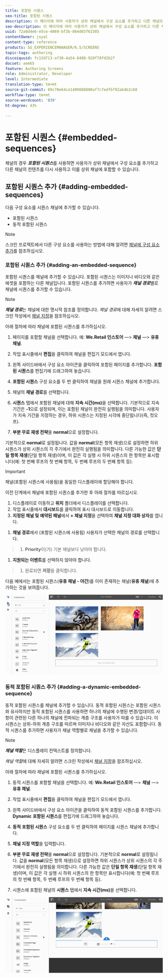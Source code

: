```yaml
---
title: 포함된 시퀀스
seo-title: 포함된 시퀀스
description: 이 페이지에 따라 사용자가 상위 채널에서 구성 요소를 추가하고 다른 채널의 컨텐츠를 다시 사용하고 이를 상위 채널에 포함할 수 있도록 해주는 채널용의 포함된 시퀀스에 대해 알아보십시오.
seo-description: 이 페이지에 따라 사용자가 상위 채널에서 구성 요소를 추가하고 다른 채널의 컨텐츠를 다시 사용하고 이를 상위 채널에 포함할 수 있도록 해주는 채널용의 포함된 시퀀스에 대해 알아보십시오.
uuid: 72a8d4e6-e5ce-4069-bf3b-864d03f61585
contentOwner: jsyal
content-type: reference
products: SG_EXPERIENCEMANAGER/6.5/SCREENS
topic-tags: authoring
discoiquuid: fc13d713-af30-4a54-8408-920f78fd2b2f
docset: aem65
feature: Authoring Screens
role: Administrator, Developer
level: Intermediate
translation-type: tm+mt
source-git-commit: 89c70e64ce1409888800af7c7edfbf92ab4b2c68
workflow-type: tm+mt
source-wordcount: '839'
ht-degree: 43%

---
```



# 포함된 시퀀스 {#embedded-sequences}

채널의 경우 ***포함된 시퀀스***&#x200B;를 사용하면 사용자가 상위 채널에서 구성 요소를 추가하고 다른 채널의 컨텐츠를 다시 사용하고 이를 상위 채널에 포함할 수 있습니다.

## 포함된 시퀀스 추가 {#adding-embedded-sequences}

다음 구성 요소를 시퀀스 채널에 추가할 수 있습니다.

* 포함된 시퀀스
* 동적 포함된 시퀀스

>[!NOTE]
>
>스크린 프로젝트에서 다른 구성 요소를 사용하는 방법에 대해 알려면 [채널에 구성 요소 추가](adding-components-to-a-channel.md)를 참조하십시오.

### 포함된 시퀀스 추가 {#adding-an-embedded-sequence}

포함된 시퀀스를 채널에 추가할 수 있습니다. 포함된 시퀀스는 이미지나 비디오와 같은 에셋을 포함하는 다른 채널입니다. 포함된 시퀀스를 추가하면 사용자가 ***채널 경로***&#x200B;별로 채널에 시퀀스를 추가할 수 있습니다.

>[!NOTE]
>***채널 경로***는 채널에 대한 명시적 참조를 정의합니다.
>*채널 경로*&#x200B;에 대해 자세히 알려면 스크린 작성에서 [채널 지정](channel-assignment.md)을 참조하십시오.

아래 절차에 따라 채널에 포함된 시퀀스를 추가하십시오.

1. 페이지를 포함할 채널을 선택합니다. 예: **We.Retail 인스토어** —> **채널** —> **유휴 채널**.

1. 작업 표시줄에서 **편집**&#x200B;을 클릭하여 채널을 편집기 모드에서 엽니다.
1. 왼쪽 사이드바에서 구성 요소 아이콘을 클릭하여 포함된 페이지를 추가합니다. **포함된 시퀀스**&#x200B;를 편집기에 드래그하여 놓습니다.
1. **포함된 시퀀스** 구성 요소를 두 번 클릭하여 채널을 원래 시퀀스 채널에 추가합니다.
1. 채널의 **채널 경로**&#x200B;를 선택합니다.
1. **시퀀스** 탭에서 포함된 채널에 대해 **지속 시간(ms)**&#x200B;을 선택합니다. 기본적으로 지속 기간은 **-1**&#x200B;으로 설정되며, 이는 포함된 채널이 완전히 실행됨을 의미합니다. 사용자가 지속 기간을 지정하는 경우, 하위 시퀀스는 지정된 시각에 중단됩니다(즉, 컷오프).

1. **부분 무료 재생 전략**&#x200B;을 **normal**&#x200B;으로 설정합니다.

기본적으로 **normal**&#x200B;로 설정됩니다. 값을 **normal**(모든 항목 재생)으로 설정하면 하위 시퀀스가 상위 시퀀스의 각 주기에서 완전히 실행됨을 의미합니다. 다른 가능한 값은 **단일 항목 재생**(단일 항목 재생)이며, 이 값은 각 실행 시 하위 시퀀스의 한 항목만 표시합니다(예: 첫 번째 루프의 첫 번째 항목, 두 번째 루프의 두 번째 항목 등).

>[!IMPORTANT]
>
>채널(포함된 시퀀스에 사용됨)을 동일한 디스플레이에 할당해야 합니다.
>
>이전 단계에서 채널에 포함된 시퀀스를 추가한 후 아래 절차를 따르십시오.
>
>1. 디스플레이로 이동하고 **위치** 폴더에서 디스플레이를 선택합니다.
>1. 작업 표시줄에서 **대시보드**&#x200B;를 클릭하여 표시 대시보드로 이동합니다.
>1. **지정된 채널 및 예약된 패널**&#x200B;에서 **+ 채널 지정**&#x200B;을 선택하여 **채널 지정 대화 상자**&#x200B;를 엽니다.

   >
   >
1. **채널 경로**&#x200B;에서 (포함된 시퀀스에 사용됨) 사용자가 선택한 채널의 경로를 선택합니다.
>1. **Priority**&#x200B;이(가) 기본 채널보다 낮아야 합니다.

   >
   >
1. **지원되는 이벤트**&#x200B;를 선택하지 않아야 합니다.
>1. 완료되면 **저장**&#x200B;을 클릭합니다.

>



다음 예에서는 포함된 시퀀스(**유휴 채널 - 야간**)를 이미 존재하는 채널(**유휴 채널**)에 추가하는 것을 보여줍니다.

![new2](assets/new2.gif)

### 동적 포함된 시퀀스 추가 {#adding-a-dynamic-embedded-sequence}

동적 포함된 시퀀스를 채널에 추가할 수 있습니다. 동적 포함된 시퀀스는 포함된 시퀀스와 유사하지만 동적 포함된 시퀀스를 사용하면 하나의 채널에 수행된 변경/업데이트 사항이 관련된 다른 하나의 채널에 전파되는 계층 구조를 사용자가 따를 수 있습니다. 이 시퀀스는 상위-하위 계층 구조를 따르며 이미지나 비디오와 같은 자산도 포함합니다. 동적 시퀀스를 추가하면 사용자가 채널 역할별로 채널을 추가할 수 있습니다.

>[!NOTE]
>
>***채널 역할***&#x200B;은 디스플레이 컨텍스트를 정의합니다.
>
>*채널 역할*&#x200B;에 대해 자세히 알려면 스크린 작성에서 [채널 지정](channel-assignment.md)을 참조하십시오.

아래 절차에 따라 채널에 포함된 시퀀스를 추가하십시오.

1. 동적 시퀀스를 포함할 채널을 선택합니다. 예: **We.Retail 인스토어** —> **채널** —> **유휴 채널**.

1. 작업 표시줄에서 **편집**&#x200B;을 클릭하여 채널을 편집기 모드에서 엽니다.
1. 왼쪽 사이드바에서 구성 요소 아이콘을 클릭하여 동적 포함된 시퀀스를 추가합니다. **Dynamic** **포함된 시퀀스**&#x200B;를 편집기에 드래그하여 놓습니다.

1. **동적** **포함된 시퀀스** 구성 요소를 두 번 클릭하여 페이지를 시퀀스 채널에 추가합니다.

1. **채널 지정 역할**&#x200B;을 입력합니다.
1. **부분 무료 재생 전략**&#x200B;을 **normal**&#x200B;으로 설정합니다. 기본적으로 **normal**&#x200B;로 설정됩니다. 값을 **normal**(모든 항목 재생)으로 설정하면 하위 시퀀스가 상위 시퀀스의 각 주기에서 완전히 실행됨을 의미합니다. 다른 가능한 값은 **단일 항목 재생**(단일 항목 재생)이며, 이 값은 각 실행 시 하위 시퀀스의 한 항목만 표시합니다(예: 첫 번째 루프의 첫 번째 항목, 두 번째 루프의 두 번째 항목 등).

1. 시퀀스에 포함된 채널의 **시퀀스** 탭에서 **지속 시간(ms)**&#x200B;을 선택합니다.

![최신](assets/latest.gif)

